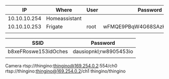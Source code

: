 
| IP           | Where         | User | Password                     |
| ------------ | ------------- | ---- | ---------------------------- |
| 10.10.10.254 | Homeassistant |      |                              |
| 10.10.10.253 | Frigate       | root | wFMQE9PBqW4G68SAzKenbgd3p5Ru |
|              |               |      |                              |

| SSID                 | Password               |
| -------------------- | ---------------------- |
| b8xeFRoswe153idOches | dausiopnkl;rw8905453io |
|                      |                        |
Camera
rtsp://thingino:thingino@169.254.0.2:554/ch0
rtsp://thingino:thingino@169.254.0.2/ch1
thingino/thingino